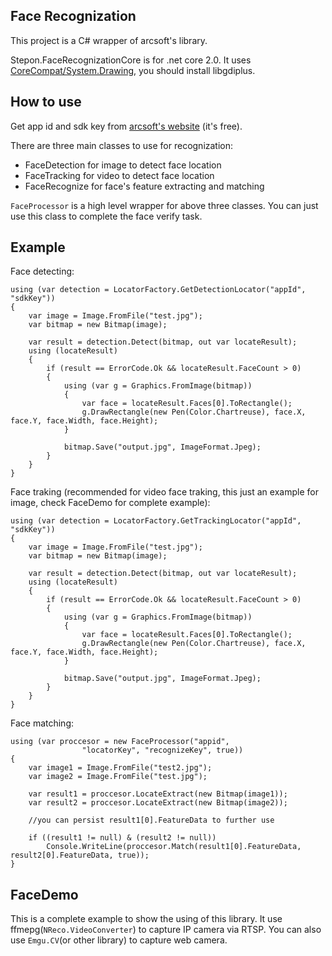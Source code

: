 ## Face Recognization
This project is a C# wrapper of arcsoft's library.

Stepon.FaceRecognizationCore is for .net core 2.0. It uses [CoreCompat/System.Drawing](https://github.com/CoreCompat/System.Drawing), you should install libgdiplus.

## How to use
Get app id and sdk key from [arcsoft's website](http://www.arcsoft.com.cn/ai/arcface.html) (it's free).

There are three main classes to use for recognization:
- FaceDetection for image to detect face location
- FaceTracking for video to detect face location
- FaceRecognize for face's feature extracting and matching

``FaceProcessor`` is a high level wrapper for above three classes. You can just use this class to complete the face verify task.

## Example
Face detecting:
```
using (var detection = LocatorFactory.GetDetectionLocator("appId", "sdkKey"))
{
    var image = Image.FromFile("test.jpg");
    var bitmap = new Bitmap(image);

    var result = detection.Detect(bitmap, out var locateResult);
    using (locateResult)
    {
        if (result == ErrorCode.Ok && locateResult.FaceCount > 0)
        {
            using (var g = Graphics.FromImage(bitmap))
            {
                var face = locateResult.Faces[0].ToRectangle();
                g.DrawRectangle(new Pen(Color.Chartreuse), face.X, face.Y, face.Width, face.Height);
            }

            bitmap.Save("output.jpg", ImageFormat.Jpeg);
        }
    }
}
```

Face traking (recommended for video face traking, this just an example for image, check FaceDemo for complete example):
```
using (var detection = LocatorFactory.GetTrackingLocator("appId", "sdkKey"))
{
    var image = Image.FromFile("test.jpg");
    var bitmap = new Bitmap(image);

    var result = detection.Detect(bitmap, out var locateResult);
    using (locateResult)
    {
        if (result == ErrorCode.Ok && locateResult.FaceCount > 0)
        {
            using (var g = Graphics.FromImage(bitmap))
            {
                var face = locateResult.Faces[0].ToRectangle();
                g.DrawRectangle(new Pen(Color.Chartreuse), face.X, face.Y, face.Width, face.Height);
            }

            bitmap.Save("output.jpg", ImageFormat.Jpeg);
        }
    }
}
```
Face matching:
```
using (var proccesor = new FaceProcessor("appid",
                "locatorKey", "recognizeKey", true))
{
    var image1 = Image.FromFile("test2.jpg");
    var image2 = Image.FromFile("test.jpg");

    var result1 = proccesor.LocateExtract(new Bitmap(image1));
    var result2 = proccesor.LocateExtract(new Bitmap(image2));
    
    //you can persist result1[0].FeatureData to further use

    if ((result1 != null) & (result2 != null))
        Console.WriteLine(proccesor.Match(result1[0].FeatureData, result2[0].FeatureData, true));
}
```

## FaceDemo
This is a complete example to show the using of this library. It use ffmepg(``NReco.VideoConverter``) to capture IP camera via RTSP. You can also use ``Emgu.CV``(or other library) to capture web camera.